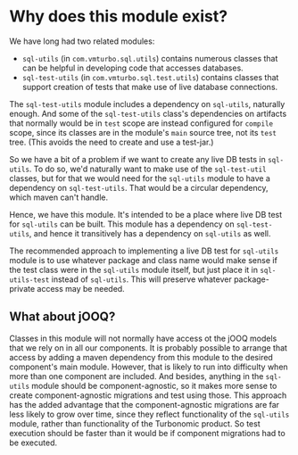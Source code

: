# Why does this module exist?

We have long had two related modules:

* `sql-utils` (in `com.vmturbo.sql.utils`) contains numerous classes that can be helpful in 
  developing code that accesses databases.
* `sql-test-utils` (in `com.vmturbo.sql.test.utils`) contains classes that support creation of 
  tests that make use of live database connections.

The `sql-test-utils` module includes a dependency on `sql-utils`, naturally enough. And some of 
the `sql-test-utils` class's dependencies on artifacts that normally would be in `test` scope 
are instead configured for `compile` scope, since its classes are in the module's `main` source 
tree, not its `test` tree. (This avoids the need to create and use a test-jar.)

So we have a bit of a problem if we want to create any live DB tests in `sql-utils`. To do so, 
we'd naturally want to make use of the `sql-test-util` classes, but for that we would need for 
the `sql-utils` module to have a dependency on `sql-test-utils`. That would be a circular 
dependency, which maven can't handle.

Hence, we have this module. It's intended to be a place where live DB test for `sql-utils` can be 
built. This module has a dependency on `sql-test-utils`, and hence it transitively has a dependency on 
`sql-utils` as well.

The recommended approach to implementing a live DB test for `sql-utils` module is to use 
whatever package and class name would make sense if the test class were in the `sql-utils` 
module itself, but just place it in `sql-utils-test` instead of `sql-utils`. This will preserve 
whatever package-private access may be needed.

## What about jOOQ?

Classes in this module will not normally have access ot the jOOQ models that we rely on in all our 
components. It is probably possible to arrange that access by adding a maven dependency from this
module to the desired component's main module. However, that is likely to run into difficulty
when more than one component are included. And besides, anything in the `sql-utils` module 
should be component-agnostic, so it makes more sense to create component-agnostic migrations and 
test using those. This approach has the added advantage that the component-agnostic migrations are
far less likely to grow over time, since they reflect functionality of the `sql-utils` module, 
rather than functionality of the Turbonomic product. So test execution should be faster than it 
would be if component migrations had to be executed.